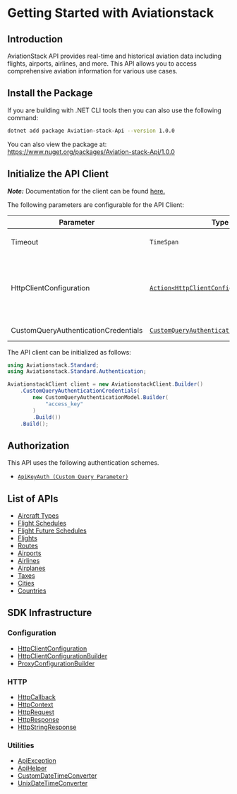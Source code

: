 
# Getting Started with Aviationstack

## Introduction

AviationStack API provides real-time and historical aviation data including flights, airports, airlines, and more.
This API allows you to access comprehensive aviation information for various use cases.

## Install the Package

If you are building with .NET CLI tools then you can also use the following command:

```bash
dotnet add package Aviation-stack-Api --version 1.0.0
```

You can also view the package at:
https://www.nuget.org/packages/Aviation-stack-Api/1.0.0

## Initialize the API Client

**_Note:_** Documentation for the client can be found [here.](https://www.github.com/MuHamza30/aviationstack-dotnet-sdk/tree/1.0.0/doc/client.md)

The following parameters are configurable for the API Client:

| Parameter | Type | Description |
|  --- | --- | --- |
| Timeout | `TimeSpan` | Http client timeout.<br>*Default*: `TimeSpan.FromSeconds(100)` |
| HttpClientConfiguration | [`Action<HttpClientConfiguration.Builder>`](https://www.github.com/MuHamza30/aviationstack-dotnet-sdk/tree/1.0.0/doc/http-client-configuration-builder.md) | Action delegate that configures the HTTP client by using the HttpClientConfiguration.Builder for customizing API call settings.<br>*Default*: `new HttpClient()` |
| CustomQueryAuthenticationCredentials | [`CustomQueryAuthenticationCredentials`](https://www.github.com/MuHamza30/aviationstack-dotnet-sdk/tree/1.0.0/doc/auth/custom-query-parameter.md) | The Credentials Setter for Custom Query Parameter |

The API client can be initialized as follows:

```csharp
using Aviationstack.Standard;
using Aviationstack.Standard.Authentication;

AviationstackClient client = new AviationstackClient.Builder()
    .CustomQueryAuthenticationCredentials(
        new CustomQueryAuthenticationModel.Builder(
            "access_key"
        )
        .Build())
    .Build();
```

## Authorization

This API uses the following authentication schemes.

* [`ApiKeyAuth (Custom Query Parameter)`](https://www.github.com/MuHamza30/aviationstack-dotnet-sdk/tree/1.0.0/doc/auth/custom-query-parameter.md)

## List of APIs

* [Aircraft Types](https://www.github.com/MuHamza30/aviationstack-dotnet-sdk/tree/1.0.0/doc/controllers/aircraft-types.md)
* [Flight Schedules](https://www.github.com/MuHamza30/aviationstack-dotnet-sdk/tree/1.0.0/doc/controllers/flight-schedules.md)
* [Flight Future Schedules](https://www.github.com/MuHamza30/aviationstack-dotnet-sdk/tree/1.0.0/doc/controllers/flight-future-schedules.md)
* [Flights](https://www.github.com/MuHamza30/aviationstack-dotnet-sdk/tree/1.0.0/doc/controllers/flights.md)
* [Routes](https://www.github.com/MuHamza30/aviationstack-dotnet-sdk/tree/1.0.0/doc/controllers/routes.md)
* [Airports](https://www.github.com/MuHamza30/aviationstack-dotnet-sdk/tree/1.0.0/doc/controllers/airports.md)
* [Airlines](https://www.github.com/MuHamza30/aviationstack-dotnet-sdk/tree/1.0.0/doc/controllers/airlines.md)
* [Airplanes](https://www.github.com/MuHamza30/aviationstack-dotnet-sdk/tree/1.0.0/doc/controllers/airplanes.md)
* [Taxes](https://www.github.com/MuHamza30/aviationstack-dotnet-sdk/tree/1.0.0/doc/controllers/taxes.md)
* [Cities](https://www.github.com/MuHamza30/aviationstack-dotnet-sdk/tree/1.0.0/doc/controllers/cities.md)
* [Countries](https://www.github.com/MuHamza30/aviationstack-dotnet-sdk/tree/1.0.0/doc/controllers/countries.md)

## SDK Infrastructure

### Configuration

* [HttpClientConfiguration](https://www.github.com/MuHamza30/aviationstack-dotnet-sdk/tree/1.0.0/doc/http-client-configuration.md)
* [HttpClientConfigurationBuilder](https://www.github.com/MuHamza30/aviationstack-dotnet-sdk/tree/1.0.0/doc/http-client-configuration-builder.md)
* [ProxyConfigurationBuilder](https://www.github.com/MuHamza30/aviationstack-dotnet-sdk/tree/1.0.0/doc/proxy-configuration-builder.md)

### HTTP

* [HttpCallback](https://www.github.com/MuHamza30/aviationstack-dotnet-sdk/tree/1.0.0/doc/http-callback.md)
* [HttpContext](https://www.github.com/MuHamza30/aviationstack-dotnet-sdk/tree/1.0.0/doc/http-context.md)
* [HttpRequest](https://www.github.com/MuHamza30/aviationstack-dotnet-sdk/tree/1.0.0/doc/http-request.md)
* [HttpResponse](https://www.github.com/MuHamza30/aviationstack-dotnet-sdk/tree/1.0.0/doc/http-response.md)
* [HttpStringResponse](https://www.github.com/MuHamza30/aviationstack-dotnet-sdk/tree/1.0.0/doc/http-string-response.md)

### Utilities

* [ApiException](https://www.github.com/MuHamza30/aviationstack-dotnet-sdk/tree/1.0.0/doc/api-exception.md)
* [ApiHelper](https://www.github.com/MuHamza30/aviationstack-dotnet-sdk/tree/1.0.0/doc/api-helper.md)
* [CustomDateTimeConverter](https://www.github.com/MuHamza30/aviationstack-dotnet-sdk/tree/1.0.0/doc/custom-date-time-converter.md)
* [UnixDateTimeConverter](https://www.github.com/MuHamza30/aviationstack-dotnet-sdk/tree/1.0.0/doc/unix-date-time-converter.md)

